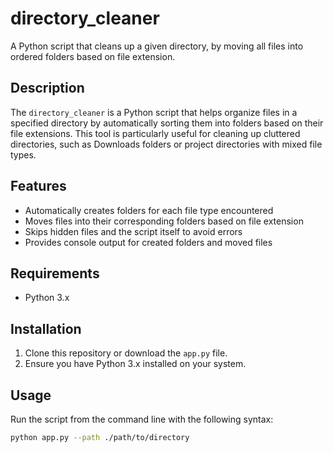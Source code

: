 # directory_cleaner
A Python script that cleans up a given directory, by moving all files into ordered folders based on file extension.

## Description

The `directory_cleaner` is a Python script that helps organize files in a specified directory by automatically sorting them into folders based on their file extensions. This tool is particularly useful for cleaning up cluttered directories, such as Downloads folders or project directories with mixed file types.

## Features

- Automatically creates folders for each file type encountered
- Moves files into their corresponding folders based on file extension
- Skips hidden files and the script itself to avoid errors
- Provides console output for created folders and moved files

## Requirements

- Python 3.x

## Installation

1. Clone this repository or download the `app.py` file.
2. Ensure you have Python 3.x installed on your system.

## Usage

Run the script from the command line with the following syntax:

```bash
python app.py --path ./path/to/directory
```
